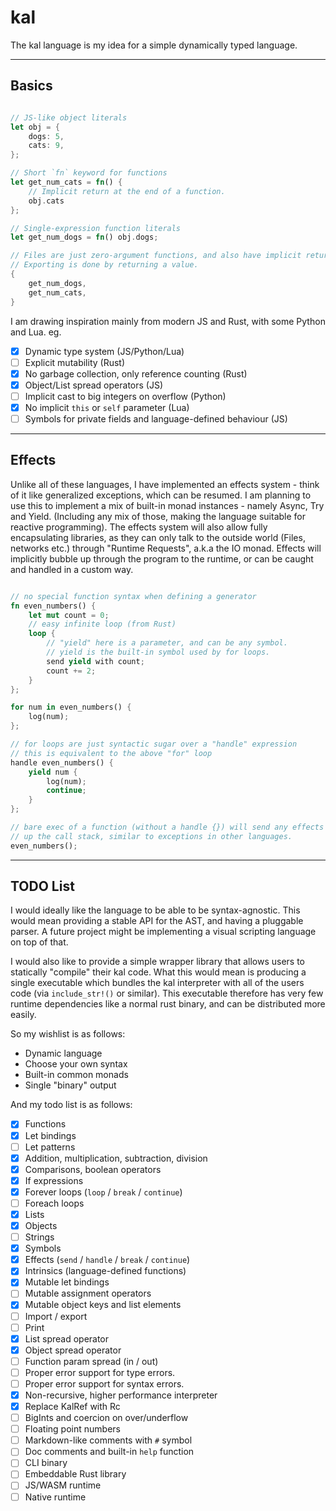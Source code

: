 # kal

The kal language is my idea for a simple dynamically typed language.

---

## Basics


```rust

// JS-like object literals
let obj = {
    dogs: 5,
    cats: 9,
};

// Short `fn` keyword for functions
let get_num_cats = fn() {
    // Implicit return at the end of a function.
    obj.cats
};

// Single-expression function literals
let get_num_dogs = fn() obj.dogs;

// Files are just zero-argument functions, and also have implicit returns.
// Exporting is done by returning a value.
{
    get_num_dogs,
    get_num_cats,
}
```

I am drawing inspiration mainly from modern JS and Rust, with some Python and Lua. eg.

- [x] Dynamic type system (JS/Python/Lua)
- [ ] Explicit mutability (Rust)
- [x] No garbage collection, only reference counting (Rust)
- [x] Object/List spread operators (JS)
- [ ] Implicit cast to big integers on overflow (Python)
- [x] No implicit `this` or `self` parameter (Lua)
- [ ] Symbols for private fields and language-defined behaviour (JS)

---

## Effects

Unlike all of these languages, I have implemented an effects system - think of it like generalized exceptions, which can be resumed. I am planning to use this to implement a mix of built-in monad instances - namely Async, Try and Yield. (Including any mix of those, making the language suitable for reactive programming). The effects system will also allow fully encapsulating libraries, as they can only talk to the outside world (Files, networks etc.) through "Runtime Requests", a.k.a the IO monad. Effects will implicitly bubble up through the program to the runtime, or can be caught and handled in a custom way.

```rust

// no special function syntax when defining a generator
fn even_numbers() {
    let mut count = 0;
    // easy infinite loop (from Rust)
    loop {
        // "yield" here is a parameter, and can be any symbol.
        // yield is the built-in symbol used by for loops.
        send yield with count;
        count += 2;
    }
};

for num in even_numbers() {
    log(num);
};

// for loops are just syntactic sugar over a "handle" expression
// this is equivalent to the above "for" loop
handle even_numbers() {
    yield num {
        log(num);
        continue;
    }
};

// bare exec of a function (without a handle {}) will send any effects further
// up the call stack, similar to exceptions in other languages.
even_numbers();

```
---

## TODO List

I would ideally like the language to be able to be syntax-agnostic. This would mean providing a stable API for the AST, and having a pluggable parser. A future project might be implementing a visual scripting language on top of that.

I would also like to provide a simple wrapper library that allows users to statically "compile" their kal code. What this would mean is producing a single executable which bundles the kal interpreter with all of the users code (via `include_str!()` or similar). This executable therefore has very few runtime dependencies like a normal rust binary, and can be distributed more easily.

So my wishlist is as follows:
- Dynamic language
- Choose your own syntax
- Built-in common monads
- Single "binary" output

And my todo list is as follows:
- [x] Functions
- [x] Let bindings
- [ ] Let patterns
- [x] Addition, multiplication, subtraction, division
- [x] Comparisons, boolean operators
- [x] If expressions
- [x] Forever loops (`loop` / `break` / `continue`)
- [ ] Foreach loops
- [x] Lists
- [x] Objects
- [ ] Strings
- [x] Symbols
- [x] Effects (`send` / `handle` / `break` / `continue`)
- [x] Intrinsics (language-defined functions)
- [x] Mutable let bindings
- [ ] Mutable assignment operators
- [x] Mutable object keys and list elements
- [ ] Import / export
- [ ] Print
- [x] List spread operator
- [x] Object spread operator
- [ ] Function param spread (in / out)
- [ ] Proper error support for type errors.
- [ ] Proper error support for syntax errors.
- [x] Non-recursive, higher performance interpreter
- [x] Replace KalRef with Rc
- [ ] BigInts and coercion on over/underflow
- [ ] Floating point numbers
- [ ] Markdown-like comments with `#` symbol
- [ ] Doc comments and built-in `help` function
- [ ] CLI binary
- [ ] Embeddable Rust library
- [ ] JS/WASM runtime
- [ ] Native runtime

